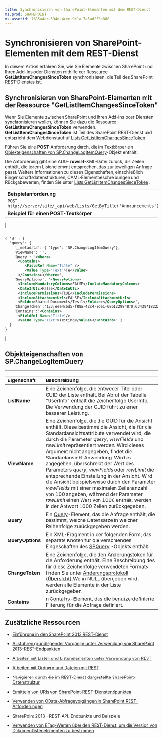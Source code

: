 ```yaml
---
title: Synchronisieren von SharePoint-Elementen mit dem REST-Dienst
ms.prod: SHAREPOINT
ms.assetid: 7f85a4ec-594d-4eee-9c1a-7a5ad232e088
---
```



# Synchronisieren von SharePoint-Elementen mit dem REST-Dienst
In diesem Artikel erfahren Sie, wie Sie Elemente zwischen SharePoint und Ihren Add-Ins oder Diensten mithilfe der Ressource **GetListItemChangesSinceToken** synchronisieren, die Teil des SharePoint REST-Dienstes ist.
## Synchronisieren von SharePoint-Elementen mit der Ressource "GetListItemChangesSinceToken"

Wenn Sie Elemente zwischen SharePoint und Ihren Add-Ins oder Diensten synchronisieren wollen, können Sie dazu die Ressource **GetListItemChangesSinceToken** verwenden. **GetListItemChangesSinceToken** ist Teil des SharePoint REST-Dienst und entspricht dem Webdienstaufruf [Lists.GetListItemChangesSinceToken](https://msdn.microsoft.com/library/WebSvcLists.Lists.GetListItemChangesSinceToken.aspx) .



Führen Sie eine **POST**-Anforderung durch, die im Textkörper ein  [Objekteigenschaften von SP.ChangeLogItemQuery](#bk_props)-Objekt enthält.



Die Anforderung gibt eine ADO- **rowset**-XML-Datei zurück, die Zeilen enthält, die jedem Listenelement entsprechen, das zur jeweiligen Anfrage passt. Weitere Informationen zu diesen Eigenschaften, einschließlich Eingenschaftsdatenstrukturen, CAML-Elementbeschreibungen und Rückgabewerten, finden Sie unter  [Lists.GetListItemChangesSinceToken](https://msdn.microsoft.com/library/WebSvcLists.Lists.GetListItemChangesSinceToken.aspx) .




||
|:-----|
|**Beispielanforderung** <br/> |
| `POST http://server/site/_api/web/Lists/GetByTitle('Announcements')/GetListItemChangesSinceToken` <br/> |
|**Beispiel für einen POST-Textkörper** <br/> |
|
```XML

{ 'd' : {
  'query': { 
    '__metadata': { 'type': 'SP.ChangeLogItemQuery'}, 
    'ViewName': '', 
    'Query': '<Where>
      <Contains>
         <FieldRef Name="Title" />
         <Value Type='Text'>Te</Value>
      </Contains></Where>',
    'QueryOptions': '<QueryOptions>
      <IncludeMandatoryColumns>FALSE</IncludeMandatoryColumns>
      <DateInUtc>False</DateInUtc>
      <IncludePermissions>TRUE</IncludePermissions>
      <IncludeAttachmentUrls>FALSE</IncludeAttachmentUrls>
      <Folder>Shared Documents/Test1</Folder></QueryOptions>', 
    'ChangeToken':'1;3;eee4c6d5-f88a-42c4-8ce1-685122984870;634397182229400000;3710', 
    'Contains':'<Contains>
      <FieldRef Name="Title"/>
      <Value Type="Text">Testing</Value></Contains>' } 
  } 
}

```

|
 

## Objekteigenschaften von SP.ChangeLogItemQuery
<a name="bk_props"> </a>


****


|**Eigenschaft**|**Beschreibung**|
|:-----|:-----|
|**ListName** <br/> |Eine Zeichenfolge, die entweder Titel oder GUID der Liste enthält. Bei Abruf der Tabelle "UserInfo" enthält die Zeichenfolge UserInfo. Die Verwendung der GUID führt zu einer besseren Leistung.  <br/> |
|**ViewName** <br/> |Eine Zeichenfolge, die die GUID für die Ansicht enthält. Diese bestimmt die Ansicht, die für die Standardansichtsattribute verwendet wird, die durch die Parameter  _query_,  _viewFields_ und _rowLimit_ repräsentiert werden. Wird dieses Argument nicht angegeben, findet die Standardansicht Anwendung. Wird es angegeben, überschreibt der Wert des Parameters _query_,  _viewFields_ oder _rowLimit_ die entsprechende Einstellung in der Ansicht. Wird die Ansicht beispielsweise durch den Parameter _viewFields_ mit einer maximalen Zeilenanzahl von 100 angeben, während der Parameter _rowLimit_ einen Wert von 1000 enthält, werden in der Antwort 1000 Zeilen zurückgegeben. <br/> |
|**Query** <br/> |Ein  [Query](http://msdn.microsoft.com/de-de/library/ms471093.aspx)-Element, das die Abfrage enthält, die bestimmt, welche Datensätze in welcher Reihenfolge zurückgegeben werden.  <br/> |
|**QueryOptions** <br/> |Ein XML-Fragment in der folgenden Form, das separate Knoten für die verschienden Eingeschaften des  [SPQuery](https://msdn.microsoft.com/library/Microsoft.SharePoint.SPQuery.aspx) -Objekts enthält. <br/> |
|**ChangeToken** <br/> |Eine Zeichenfolge, die den Änderungstoken für die Anforderung enthält. Eine Beschreibung des für diese Zeichenfolge verwendeten Formats finden Sie unter  [Änderungsprotokoll (Übersicht)](http://msdn.microsoft.com/de-de/library/bb417456.aspx).Wenn NULL übergeben wird, werden alle Elemente in der Liste zurückgegeben.  <br/> |
|**Contains** <br/> |n  [Contains](http://msdn.microsoft.com/de-de/library/ms196501.aspx)-Element, das die benutzerdefinierte Filterung für die Abfrage definiert.  <br/> |
 

## Zusätzliche Ressourcen
<a name="bk_addresources"> </a>


-  [Einführung in den SharePoint 2013 REST-Dienst](get-to-know-the-sharepoint-2013-rest-service.md)


-  [Ausführen grundlegender Vorgänge unter Verwendung von SharePoint 2013-REST-Endpunkten](complete-basic-operations-using-sharepoint-2013-rest-endpoints.md)


-  [Arbeiten mit Listen und Listenelementen unter Verwendung von REST](working-with-lists-and-list-items-with-rest.md)


-  [Arbeiten mit Ordnern und Dateien mit REST](working-with-folders-and-files-with-rest.md)


-  [Navigieren durch die im REST-Dienst dargestellte SharePoint-Datenstruktur](navigate-the-sharepoint-data-structure-represented-in-the-rest-service.md)


-  [Ermitteln von URIs von SharePoint-REST-Dienstendpunkten](determine-sharepoint-rest-service-endpoint-uris.md)


-  [Verwenden von OData-Abfragevorgängen in SharePoint REST-Anforderungen](use-odata-query-operations-in-sharepoint-rest-requests.md)


-  [SharePoint 2013 - REST-API, Endpunkte und Beispiele](02128c70-9d27-4388-9374-a11bce68fdb8.md)


-  [Verwenden von ETag-Werten über den REST-Dienst, um die Version von Dokumentlistenelementen zu bestimmen](5f7e0579-46b7-44ab-b3b4-cdbc622dcd98.md)







